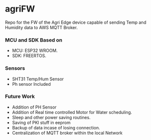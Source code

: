 # agriFW

Repo for the FW of the Agri Edge device capable of sending Temp and Humidity data to AWS MQTT Broker.

### MCU and SDK Based on 

* MCU: ESP32 WROOM.
* SDK: FREERTOS.

### Sensors

* SHT31 Temp/Hum Sensor
* Ph sensor Included

### Future Work

* Addition of PH Sensor
* Addition of Real time controlled Motor for Water scheduling.
* Sleep and other power saving routines.
* Saving of PKI stuff in eeprom
* Backup of data incase of losing connection. 
* Centralization of MQTT broker within the local Network

